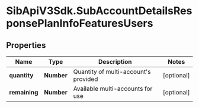 # SibApiV3Sdk.SubAccountDetailsResponsePlanInfoFeaturesUsers

## Properties
Name | Type | Description | Notes
------------ | ------------- | ------------- | -------------
**quantity** | **Number** | Quantity of multi-account's provided | [optional] 
**remaining** | **Number** | Available multi-accounts for use | [optional] 



